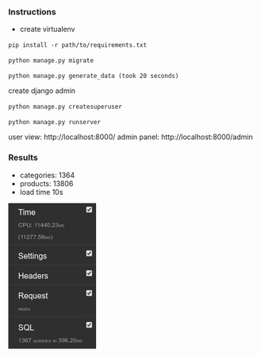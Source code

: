 ### Instructions

* create virtualenv

`pip install -r path/to/requirements.txt`

`python manage.py migrate`

`python manage.py generate_data (took 20 seconds)`

create django admin

`python manage.py createsuperuser`

`python manage.py runserver`

user view: http://localhost:8000/
admin panel: http://localhost:8000/admin

### Results
* categories: 1364
* products: 13806
* load time 10s

![alt text](results.png)